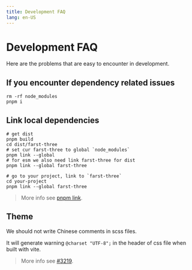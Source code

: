 ```yaml
---
title: Development FAQ
lang: en-US
---
```


# Development FAQ

Here are the problems that are easy to encounter in development.

## If you encounter dependency related issues

```shell
rm -rf node_modules
pnpm i
```

## Link local dependencies

```shell
# get dist
pnpm build
cd dist/farst-three
# set cur farst-three to global `node_modules`
pnpm link --global
# for esm we also need link farst-three for dist
pnpm link --global farst-three

# go to your project, link to `farst-three`
cd your-project
pnpm link --global farst-three
```

> More info see [pnpm link](https://pnpm.io/cli/link).

## Theme

We should not write Chinese comments in scss files.

It will generate warning `@charset "UTF-8";` in the header of css file when built with vite.

> More info see [#3219](https://github.com/farst-three/farst-three/issues/3219).
